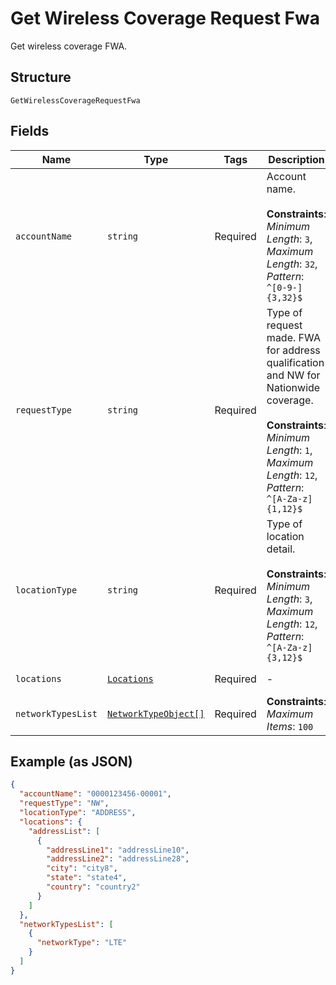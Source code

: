 
# Get Wireless Coverage Request Fwa

Get wireless coverage FWA.

## Structure

`GetWirelessCoverageRequestFwa`

## Fields

| Name | Type | Tags | Description | Getter | Setter |
|  --- | --- | --- | --- | --- | --- |
| `accountName` | `string` | Required | Account name.<br><br>**Constraints**: *Minimum Length*: `3`, *Maximum Length*: `32`, *Pattern*: `^[0-9-]{3,32}$` | getAccountName(): string | setAccountName(string accountName): void |
| `requestType` | `string` | Required | Type of request made. FWA for address qualification and NW for Nationwide coverage.<br><br>**Constraints**: *Minimum Length*: `1`, *Maximum Length*: `12`, *Pattern*: `^[A-Za-z]{1,12}$` | getRequestType(): string | setRequestType(string requestType): void |
| `locationType` | `string` | Required | Type of location detail.<br><br>**Constraints**: *Minimum Length*: `3`, *Maximum Length*: `12`, *Pattern*: `^[A-Za-z]{3,12}$` | getLocationType(): string | setLocationType(string locationType): void |
| `locations` | [`Locations`](../../doc/models/locations.md) | Required | - | getLocations(): Locations | setLocations(Locations locations): void |
| `networkTypesList` | [`NetworkTypeObject[]`](../../doc/models/network-type-object.md) | Required | **Constraints**: *Maximum Items*: `100` | getNetworkTypesList(): array | setNetworkTypesList(array networkTypesList): void |

## Example (as JSON)

```json
{
  "accountName": "0000123456-00001",
  "requestType": "NW",
  "locationType": "ADDRESS",
  "locations": {
    "addressList": [
      {
        "addressLine1": "addressLine10",
        "addressLine2": "addressLine28",
        "city": "city8",
        "state": "state4",
        "country": "country2"
      }
    ]
  },
  "networkTypesList": [
    {
      "networkType": "LTE"
    }
  ]
}
```

